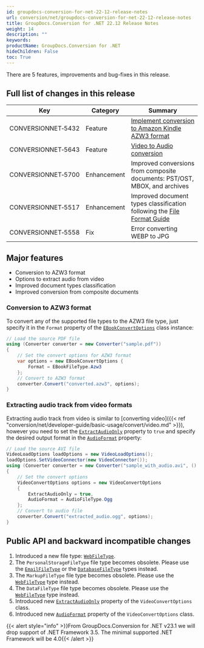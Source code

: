 ```yaml
---
id: groupdocs-conversion-for-net-22-12-release-notes
url: conversion/net/groupdocs-conversion-for-net-22-12-release-notes
title: GroupDocs.Conversion for .NET 22.12 Release Notes
weight: 14
description: ""
keywords: 
productName: GroupDocs.Conversion for .NET
hideChildren: False
toc: True
---
```


There are 5 features, improvements and bug-fixes in this release.

## Full list of changes in this release

| Key | Category | Summary |
| --- | --- | --- |
| CONVERSIONNET&#8209;5432 | Feature | [Implement conversion to Amazon Kindle AZW3 format](#conversion-to-azw3-format) |
| CONVERSIONNET&#8209;5643 | Feature | [Video to Audio conversion](#extracting-audio-track-from-video-formats) |
| CONVERSIONNET&#8209;5700 | Enhancement | Improved conversions from composite documents: PST/OST, MBOX, and archives |
| CONVERSIONNET&#8209;5517 | Enhancement | Improved document types classification following the [File Format Guide](https://docs.fileformat.com) |
| CONVERSIONNET&#8209;5558 | Fix | Error converting WEBP to JPG |

## Major features

* Conversion to AZW3 format
* Options to extract audio from video 
* Improved document types classification
* Improved conversion from composite documents

### Conversion to AZW3 format
To convert any of the supported file types to the AZW3 file type, just specify it in the `Format` property of the [`EBookConvertOptions`](https://reference.groupdocs.com/conversion/net/groupdocs.conversion.options.convert/ebookconvertoptions/) class instance:

```csharp
// Load the source PDF file
using (Converter converter = new Converter("sample.pdf"))
{
    // Set the convert options for AZW3 format
    var options = new EBookConvertOptions {
        Format = EBookFileType.Azw3
    };
    // Convert to AZW3 format
    converter.Convert("converted.azw3", options);
}
```

### Extracting audio track from video formats
Extracting audio track from video is similar to [converting video]({{< ref "conversion/net/developer-guide/basic-usage/convert/video.md" >}}), however you need to set the [`ExtractAudioOnly`](https://reference.groupdocs.com/conversion/net/groupdocs.conversion.options.convert/videoconvertoptions/extractaudioonly/) property to `true` and specify the desired output format in the [`AudioFormat`](https://reference.groupdocs.com/conversion/net/groupdocs.conversion.options.convert/videoconvertoptions/audioformat/) property:

```csharp
// Load the source AVI file
VideoLoadOptions loadOptions = new VideoLoadOptions();
loadOptions.SetVideoConnector(new VideoConnector());
using (Converter converter = new Converter("sample_with_audio.avi", () => loadOptions))
{
    // Set the convert options
    VideoConvertOptions options = new VideoConvertOptions
    {
        ExtractAudioOnly = true,
        AudioFormat = AudioFileType.Ogg
    };
    // Convert to audio file
    converter.Convert("extracted_audio.ogg", options);
}
```

## Public API and backward incompatible changes

1. Introduced a new file type: [`WebFileType`](https://reference.groupdocs.com/conversion/net/groupdocs.conversion.filetypes/webfiletype/).
2. The `PersonalStorageFileType` file type becomes obsolete. Please use the [`EmailFileType`](https://reference.groupdocs.com/conversion/net/groupdocs.conversion.filetypes/emailfiletype/) or the [`DatabaseFileType`](https://reference.groupdocs.com/conversion/net/groupdocs.conversion.filetypes/databasefiletype/) types instead.
3. The `MarkupFileType` file type becomes obsolete. Please use the  [`WebFileType`](https://reference.groupdocs.com/conversion/net/groupdocs.conversion.filetypes/webfiletype/) type instead.
4. The `DataFileType` file type becomes obsolete. Please use the  [`WebFileType`](https://reference.groupdocs.com/conversion/net/groupdocs.conversion.filetypes/webfiletype/) type instead.
5.  Introduced new [`ExtractAudioOnly`](https://reference.groupdocs.com/conversion/net/groupdocs.conversion.options.convert/videoconvertoptions/extractaudioonly/) property of the `VideoConvertOptions` class.
6.  Introduced new [`AudioFormat`](https://reference.groupdocs.com/conversion/net/groupdocs.conversion.options.convert/videoconvertoptions/audioformat/) property of the `VideoConvertOptions` class.

{{< alert style="info" >}}From GroupDocs.Conversion for .NET v23.1 we will drop support of .NET Framework 3.5. The minimal supported .NET Framework will be 4.0{{< /alert >}}


